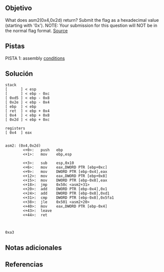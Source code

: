 ## Objetivo
What does asm2(0x4,0x2d) return? Submit the flag as a hexadecimal value (starting with '0x'). NOTE: Your submission for this question will NOT be in the normal flag format. [Source](https://jupiter.challenges.picoctf.org/static/ceac75672637589213b952abe32c84b3/test.S)
## Pistas
PISTA 1:
assembly [conditions](https://www.tutorialspoint.com/assembly_programming/assembly_conditions.htm)

## Solución
```
stack
[      ] < esp 
[      ] < ebp - 0xc
[ 0xd5 ] < ebp - 0x8
[ 0x2e ] < ebp - 0x4
[ ebp  ] < ebp 
[ ret  ] < ebp + 0x4
[ 0x4  ] < ebp + 0x8
[ 0x2d ] < ebp + 0xc

registers
[ 0x4  ] eax

 
asm2: (0x4,0x2d)
        <+0>:   push   ebp
        <+1>:   mov    ebp,esp
        
        <+3>:   sub    esp,0x10
        <+6>:   mov    eax,DWORD PTR [ebp+0xc]
        <+9>:   mov    DWORD PTR [ebp-0x4],eax
        <+12>:  mov    eax,DWORD PTR [ebp+0x8]
        <+15>:  mov    DWORD PTR [ebp-0x8],eax
        <+18>:  jmp    0x50c <asm2+31>
        <+20>:  add    DWORD PTR [ebp-0x4],0x1
        <+24>:  add    DWORD PTR [ebp-0x8],0xd1
        <+31>:  cmp    DWORD PTR [ebp-0x8],0x5fa1
        <+38>:  jle    0x501 <asm2+20>
        <+40>:  mov    eax,DWORD PTR [ebp-0x4]
        <+43>:  leave  
        <+44>:  ret    



0xa3
```
## Notas adicionales

## Referencias
